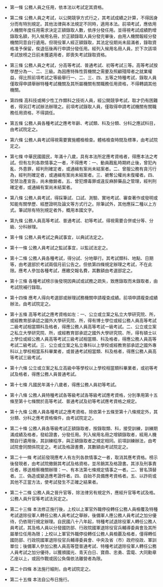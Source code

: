 * 第一條 公務人員之任用，依本法以考試定其資格。

* 第二條 公務人員之考試，以公開競爭方式行之，其考試成績之計算，不得因身分而有特別規定。其他法律與本法規定不同時，適用本法。前項考試，應依用人機關年度任用需求決定正額錄取人數，依序分發任用。並得視考試成績酌增錄取名額，列入候用名冊，於正額錄取人員分發完畢後，由用人機關報經分發機關同意自行遴用。但現役軍人經正額錄取，其法定役期尚未屆滿者，錄取資格准予保留，俟退伍後再行申請分發任用。經列入候用名冊人員，於下次該項考試放榜之日前未獲遴用者，即喪失考試錄取資格。

* 第三條 公務人員之考試，分高等考試、普通考試、初等考試三等。高等考試按學歷分為一、二、三級。為因應特殊性質機關之需要及照顧殘障者之就業權益，得比照前項考試之等級舉行一、二、三、四、五等之特種考試，錄取人員僅取得申請舉辦特種考試機關及其所屬機關有關職務任用資格，不得轉調其他機關。

* 第四條 高科技或稀少性工作類科之技術人員，經公開競爭考試，取才仍有困難者，得另訂考試辦法辦理之。前項考試錄取人員，僅取得申請考試機關有關職務任用資格，不得調任。

* 第五條 公務人員各種考試之應考年齡、考試類、科及分類、分科之應試科目，由考試院定之。

* 第六條 公務人員考試得視需要實施體檢檢查。體格檢查時間及標準，由考試院定之。

* 第七條 中華民國國民，年滿十八歲，具有本法所定應考資格者，得應本法之考試。但有左列各款情事之一者，不得應考：一、動員戡亂時期終止後，曾犯內亂、外患罪，經判刑確定者，或通緝有案尚未結案者。二、曾服公務有貪污行為，經判刑確定者，或通緝有案尚未結案者。三、褫奪公權尚未復權者。四、受禁治產宣告，尚未撤銷者。五、曾犯煙毒罪或違反麻醉藥品之管理，經判刑確定者，或通緝有案尚未結案者。

* 第八條 公務人員考試，得採筆試、口試、測驗、實地考試、審查著作或發明或知能有關學歷、經歷證明及論文等方式行之。除筆試外，其他應採二種以上方式。筆試除有特別規定者外，概用本國文字。

* 第九條 公務人員高等考試、普通考試、初等考試，得視需要合併或分等、分級、分科辦理。

* 第十條 公務人員考試之典試事宜，以典試法定之。

* 第十一條 公務人員考試之監試事宜，以監試法定之。

* 第十二條 公務人員各種考試，得分試、分地舉行。其考試類科、地點、日期等，由考選部於考試兩個月前公告之。但依第四條規定辦理之考試，不在此限。應考人參加各種考試，應繳交報名費，其數額由考選部定之。

* 第十三條 各種考試榜示後發現因典試或試務之疏失，致應錄取而未錄取者，由考試院補行錄取。

* 第十四條 應考人得向考選部或辦理試務機關申請複查成績。前項申請複查成績辦法，由考試院定之。

* 第十五條 高等考試之應考資格如左：一、公立或立案之私立大學研究院、所，或經教育部承認之國外大學研究院、所，得有博士學位或經公務人員高等考試二級考試相當類科及格者，得應公務人員高等考試一級考試。二、公立或立案之私立大學研究院、所，或經教育部承認之國外大學研究院、所，得有碩士以上學位或經公務人員高等考試三級考試相當類、科及格者，得應公務人員高等考試二級考試。三、公立或立案之私立專科以上學校或經教育部承認之國外專科以上學校相當系科畢業者，或普通考試相當類、科及格者，得應公務人員高等考試三級考試。

* 第十六條 公立或立案之私立高級中等學校以上學校相當類科畢業者，或初等考試及格者，得應公務人員普通考試。

* 第十七條 凡國民年滿十八歲者，得應公務人員初等考試。

* 第十八條 公務人員特種考試各等級考試各等級考試應考資格，分別準用第十五條至第十七條關於高等考試、普通考試及初等考試應考資格之規定。

* 第十九條 公務人員各種考試之應考資格，除依第十五條至第十八條規定外，其分類、分科之應考資格條件，由考試院定之。

* 第二十條 公務人員各等級考試正額錄取者，按錄取類、科，接受訓練，訓練期滿成績及格者，發給證書，分發任用。列入候用名冊之增額錄取者，經用人機關自行遴用後，其訓練程序，與正額錄取者之規定相同。前項訓練辦法，由考試院會同關係院定之。考試及格證書費，其數額由考試院定之。

* 第二十一條 考試前發現應考人有左列各款情事之一者，取消其應考資格。榜示後發現者，由考試院撤銷其考試及格資格，並吊銷其及格證書。其涉及刑事責任者，移送檢察機關辦理：一、有本法第七條規定情事之一者。二、冒名頂替者。三、偽造或變造應考證件者。四、自始不具備應考資格者。五、以詐術或其他不正當方法，使考試發生不正確之結果者。

* 第二十二條 公務人員之晉升官等，除法律另有規定外，應經升官等考試及格。公務人員升官等考試法另定之。

* 第二十三條 本法修正施行後，上校以上軍官外職停役轉任公務人員檢覆及特種考試退除役軍人轉任公務人員考試之舉辦，後備軍人應公務人員考試之加分優待，仍依現行規定辦理。自民國八十八年起，特種考試退除役軍人轉任公務人員考試，其及格人員以分發國防部、行政院國軍退除役官兵輔導委員會及其所屬單位任用為限；上校以上軍官外職停役轉任公務人員檢覈及格者，僅得轉任國防部、行政院國軍退除役官兵輔導委員會、中央及省（市）政府役政、軍訓單位；後備軍人參加公務人員高等暨普通考試、特種考試退除役軍人轉任公務人員考試之加分優待，以獲頒國光、青天白日、寶鼎、忠勇、雲麾、大同勳章乙座以上，或因作戰或因公負傷依法離營者為限。

* 第二十四條 本法施行細則，由考試院定之。

* 第二十五條 本法自公布日施行。

